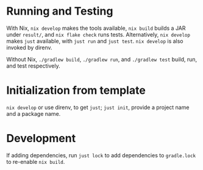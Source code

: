# Running and Testing
With Nix, `nix develop` makes the tools available, `nix build` builds a JAR under `result/`, and `nix flake check` runs tests.
Alternatively, `nix develop` makes `just` available, with `just run` and `just test`.
`nix develop` is also invoked by direnv.

Without Nix, `./gradlew build`, `./gradlew run`, and `./gradlew test` build, run, and test respectively.

# Initialization from template
`nix develop` or use direnv, to get `just`; `just init`, provide a project name and a package name.

# Development
If adding dependencies, run `just lock` to add dependencies to `gradle.lock` to re-enable `nix build`.

